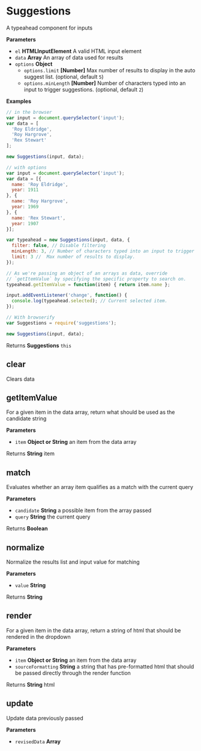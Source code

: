 # Suggestions

A typeahead component for inputs

**Parameters**

-   `el` **HTMLInputElement** A valid HTML input element
-   `data` **Array** An array of data used for results
-   `options` **Object** 
    -   `options.limit` **[Number]** Max number of results to display in the auto suggest list. (optional, default `5`)
    -   `options.minLength` **[Number]** Number of characters typed into an input to trigger suggestions. (optional, default `2`)

**Examples**

```javascript
// in the browser
var input = document.querySelector('input');
var data = [
  'Roy Eldridge',
  'Roy Hargrove',
  'Rex Stewart'
];

new Suggestions(input, data);

// with options
var input = document.querySelector('input');
var data = [{
  name: 'Roy Eldridge',
  year: 1911
}, {
  name: 'Roy Hargrove',
  year: 1969
}, {
  name: 'Rex Stewart',
  year: 1907
}];

var typeahead = new Suggestions(input, data, {
  filter: false, // Disable filtering
  minLength: 3, // Number of characters typed into an input to trigger suggestions.
  limit: 3 //  Max number of results to display.
});

// As we're passing an object of an arrays as data, override
// `getItemValue` by specifying the specific property to search on.
typeahead.getItemValue = function(item) { return item.name };

input.addEventListener('change', function() {
  console.log(typeahead.selected); // Current selected item.
});

// With browserify
var Suggestions = require('suggestions');

new Suggestions(input, data);
```

Returns **Suggestions** `this`

## clear

Clears data

## getItemValue

For a given item in the data array, return what should be used as the candidate string

**Parameters**

-   `item` **Object or String** an item from the data array

Returns **String** item

## match

Evaluates whether an array item qualifies as a match with the current query

**Parameters**

-   `candidate` **String** a possible item from the array passed
-   `query` **String** the current query

Returns **Boolean** 

## normalize

Normalize the results list and input value for matching

**Parameters**

-   `value` **String** 

Returns **String** 

## render

For a given item in the data array, return a string of html that should be rendered in the dropdown

**Parameters**

-   `item` **Object or String** an item from the data array
-   `sourceFormatting` **String** a string that has pre-formatted html that should be passed directly through the render function

Returns **String** html

## update

Update data previously passed

**Parameters**

-   `revisedData` **Array** 
